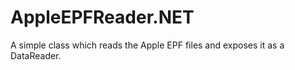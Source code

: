 AppleEPFReader.NET
==================

A simple class which reads the Apple EPF files and exposes it as a DataReader.